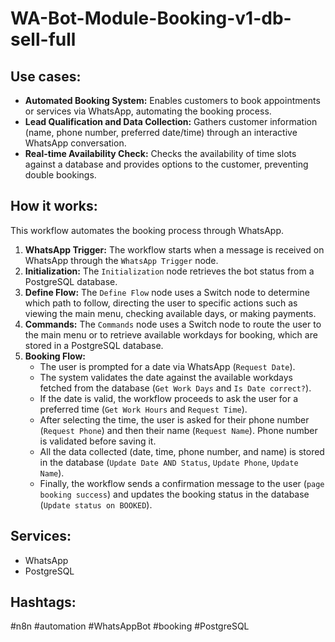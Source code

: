 # WA-Bot-Module-Booking-v1-db-sell-full

## Use cases:

- **Automated Booking System:** Enables customers to book appointments or services via WhatsApp, automating the booking process.
- **Lead Qualification and Data Collection:** Gathers customer information (name, phone number, preferred date/time) through an interactive WhatsApp conversation.
- **Real-time Availability Check:** Checks the availability of time slots against a database and provides options to the customer, preventing double bookings.

## How it works:

This workflow automates the booking process through WhatsApp.

1.  **WhatsApp Trigger:** The workflow starts when a message is received on WhatsApp through the `WhatsApp Trigger` node.
2.  **Initialization:** The `Initialization` node retrieves the bot status from a PostgreSQL database.
3.  **Define Flow:** The `Define Flow` node uses a Switch node to determine which path to follow, directing the user to specific actions such as viewing the main menu, checking available days, or making payments.
4.  **Commands:** The `Commands` node uses a Switch node to route the user to the main menu or to retrieve available workdays for booking, which are stored in a PostgreSQL database.
5.  **Booking Flow:**
    -   The user is prompted for a date via WhatsApp (`Request Date`).
    -   The system validates the date against the available workdays fetched from the database (`Get Work Days` and `Is Date correct?`).
    -   If the date is valid, the workflow proceeds to ask the user for a preferred time (`Get Work Hours` and `Request Time`).
    -   After selecting the time, the user is asked for their phone number (`Request Phone`) and then their name (`Request Name`). Phone number is validated before saving it.
    -   All the data collected (date, time, phone number, and name) is stored in the database (`Update Date AND Status`, `Update Phone`, `Update Name`).
    -   Finally, the workflow sends a confirmation message to the user (`page booking success`) and updates the booking status in the database (`Update status on BOOKED`).

## Services:

-   WhatsApp
-   PostgreSQL

## Hashtags:

#n8n #automation #WhatsAppBot #booking #PostgreSQL
